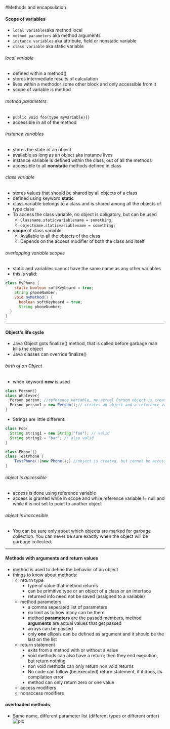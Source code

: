 #Methods and encapsulation
#### Scope of variables
* `local variables`aka method local
* `method parameters` aka method arguments
* `instance variables` aka attribute, field or nonstatic variable
* `class variable` aka static variable

###### local variable
* defined within a method()
* stores intermediate results of calculation
* lives within a methodor some other block and only accessible from it
* scope of variable is method

###### method parameters
* `public void foo(type myVariable){}`
* accessible in all of the method

###### instance variables
* stores the state of an object
* available as long as an object aka instance lives
* instance variable is defined within the class, out of all the methods
* accessible to all __nonstatic__ methods defined in class

###### class variable
* stores values that should be shared by all objects of a class
* defined using keyword __static__
* class variable belongs to a class and is shared among all the objects of type class
* To access the class variable, no object is obligatory, but can be used
  * `Classname.staticvariablename = something;`
  * `objectname.staticvariablename = something;`
* __scope__ of class variable:
  * Available to all the objects of the class
  * Depends on the access modifier of both the class and itself

###### overlapping variable scopes
* static and variables cannot have the same name as any other variables
* this is valid:
```java
class MyPhone {
    static boolean softKeyboard = true;
    String phoneNumber;
    void myMethod() {
      boolean softKeyboard = true;
      String phoneNumber;
  }
}
```

----
#### Object's life cycle
* Java Object gots finalize() method, that is called before garbage man kills the object
* Java classes can override finalize()

###### birth of an Object
* when keyword __new__ is used
```java
class Person{}
class Whatever{
  Person person; //reference variable, no actual Person object is created
  Person person1 = new Person();// creates an object and a reference variable
}
```
* Strings are little different:
```java
class Foo{
  String string1 = new String("foo"); // valid
  String string2 = "bar"; // also valid
}
```
```java
class Phone {}
class TestPhone {
	TestPhone(){new Phone();} //object is created, but cannot be accessed
}
```
###### object is accessible
* access is done using reference variable
* access is granted while in scope and while reference variable != null and while it is not set to point to another object

###### object is inaccesible
* You can be sure only about which objects are marked for garbage collection. You can never be sure exactly when the object will be garbage collected.

----
#### Methods with arguments and return values
* method is used to define the behavior of an object
* things to know about methods:
  * return type
    * type of value that method returns
    * can be primitive type or an object of a class or an interface
    * returned info need not be saved (assigned to a variable)
  * method parameters
    * a comma seperated list of parameters
    * no limit as to how many can be there
    * method __parameters__ are the passed members, method __arguments__ are actual values that get passed
    * arrays can be passed
    * only __one__ ellipsis can be defined as argument and it should be the last on the list
  * return statement
    * exits from a method with or without a value
    * void methods can also have a return; then they end execution, but return nothing
    * non void methods can only return non void returns
    * No code can follow (be executed) return statement, if it does, its compilation error
    * method can only return zero or one value
  * access modifiers
  * nonaccess modifiers

#### overloaded methods
* Same name, different parameter list (different types or different order)
![pic]()
